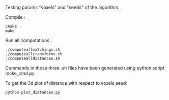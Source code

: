 Testing params "voxels" and "seeds" of the algorithm.

Compile :

    cmake .
    make

Run all computations :

    ./computeallmatchings.sh
    ./computealltransforms.sh
    ./computealldistances.sh

Commands in those three .sh files have been generated using python script make_cmd.py

To get the 3d plot of distance with respect to voxels,seed:

    python plot_distances.py
